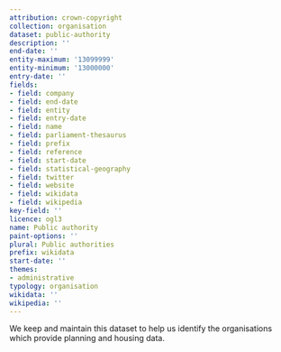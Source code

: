```yaml
---
attribution: crown-copyright
collection: organisation
dataset: public-authority
description: ''
end-date: ''
entity-maximum: '13099999'
entity-minimum: '13000000'
entry-date: ''
fields:
- field: company
- field: end-date
- field: entity
- field: entry-date
- field: name
- field: parliament-thesaurus
- field: prefix
- field: reference
- field: start-date
- field: statistical-geography
- field: twitter
- field: website
- field: wikidata
- field: wikipedia
key-field: ''
licence: ogl3
name: Public authority
paint-options: ''
plural: Public authorities
prefix: wikidata
start-date: ''
themes:
- administrative
typology: organisation
wikidata: ''
wikipedia: ''
---
```


We keep and maintain this dataset to help us identify the organisations which provide planning and housing data.
